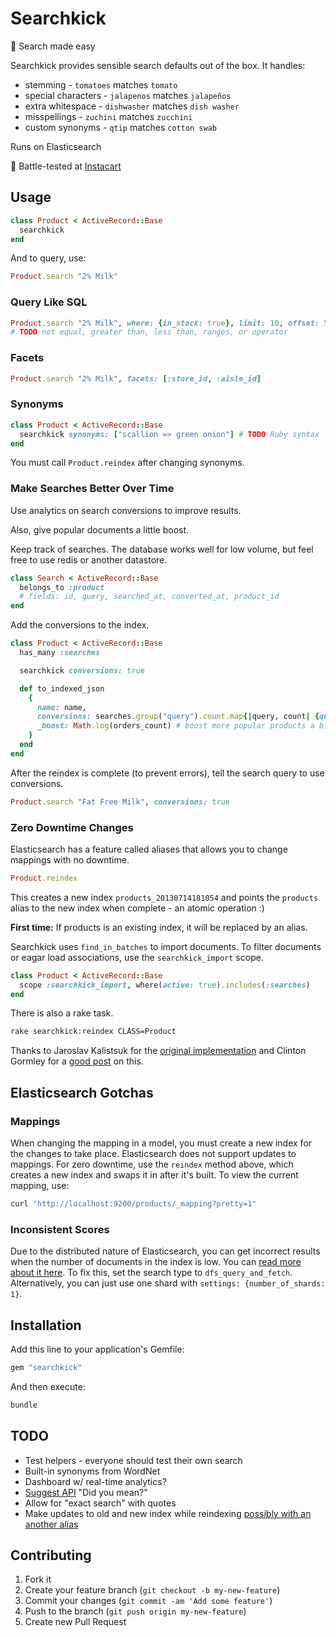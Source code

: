 # Searchkick

:rocket: Search made easy

Searchkick provides sensible search defaults out of the box.  It handles:

- stemming - `tomatoes` matches `tomato`
- special characters - `jalapenos` matches `jalapeños`
- extra whitespace - `dishwasher` matches `dish washer`
- misspellings - `zuchini` matches `zucchini`
- custom synonyms - `qtip` matches `cotton swab`

Runs on Elasticsearch

:tangerine: Battle-tested at [Instacart](https://www.instacart.com)

## Usage

```ruby
class Product < ActiveRecord::Base
  searchkick
end
```

And to query, use:

```ruby
Product.search "2% Milk"
```

### Query Like SQL

```ruby
Product.search "2% Milk", where: {in_stock: true}, limit: 10, offset: 50
# TODO not equal, greater than, less than, ranges, or operator
```

### Facets

```ruby
Product.search "2% Milk", facets: [:store_id, :aisle_id]
```

### Synonyms

```ruby
class Product < ActiveRecord::Base
  searchkick synonyms: ["scallion => green onion"] # TODO Ruby syntax
end
```

You must call `Product.reindex` after changing synonyms.

### Make Searches Better Over Time

Use analytics on search conversions to improve results.

Also, give popular documents a little boost.

Keep track of searches.  The database works well for low volume, but feel free to use redis or another datastore.

```ruby
class Search < ActiveRecord::Base
  belongs_to :product
  # fields: id, query, searched_at, converted_at, product_id
end
```

Add the conversions to the index.

```ruby
class Product < ActiveRecord::Base
  has_many :searches

  searchkick conversions: true

  def to_indexed_json
    {
      name: name,
      conversions: searches.group("query").count.map{|query, count| {query: query, count: count} }, # TODO fix
      _boost: Math.log(orders_count) # boost more popular products a bit
    }
  end
end
```

After the reindex is complete (to prevent errors), tell the search query to use conversions.

```ruby
Product.search "Fat Free Milk", conversions: true
```

### Zero Downtime Changes

Elasticsearch has a feature called aliases that allows you to change mappings with no downtime.

```ruby
Product.reindex
```

This creates a new index `products_20130714181054` and points the `products` alias to the new index when complete - an atomic operation :)

**First time:** If products is an existing index, it will be replaced by an alias.

Searchkick uses `find_in_batches` to import documents.  To filter documents or eagar load associations, use the `searchkick_import` scope.

```ruby
class Product < ActiveRecord::Base
  scope :searchkick_import, where(active: true).includes(:searches)
end
```

There is also a rake task.

```sh
rake searchkick:reindex CLASS=Product
```

Thanks to Jaroslav Kalistsuk for the [original implementation](https://gist.github.com/jarosan/3124884) and Clinton Gormley for a [good post](http://www.elasticsearch.org/blog/changing-mapping-with-zero-downtime/) on this.

## Elasticsearch Gotchas

### Mappings

When changing the mapping in a model, you must create a new index for the changes to take place.  Elasticsearch does not support updates to mappings.  For zero downtime, use the `reindex` method above, which creates a new index and swaps it in after it's built.  To view the current mapping, use:

```sh
curl "http://localhost:9200/products/_mapping?pretty=1"
```

### Inconsistent Scores

Due to the distributed nature of Elasticsearch, you can get incorrect results when the number of documents in the index is low.  You can [read more about it here](http://www.elasticsearch.org/blog/understanding-query-then-fetch-vs-dfs-query-then-fetch/).  To fix this, set the search type to `dfs_query_and_fetch`.  Alternatively, you can just use one shard with `settings: {number_of_shards: 1}`.

## Installation

Add this line to your application's Gemfile:

```ruby
gem "searchkick"
```

And then execute:

```sh
bundle
```

## TODO

- Test helpers - everyone should test their own search
- Built-in synonyms from WordNet
- Dashboard w/ real-time analytics?
- [Suggest API](http://www.elasticsearch.org/guide/reference/api/search/suggest/) "Did you mean?"
- Allow for "exact search" with quotes
- Make updates to old and new index while reindexing [possibly with an another alias](http://www.kickstarter.com/backing-and-hacking)

## Contributing

1. Fork it
2. Create your feature branch (`git checkout -b my-new-feature`)
3. Commit your changes (`git commit -am 'Add some feature'`)
4. Push to the branch (`git push origin my-new-feature`)
5. Create new Pull Request
